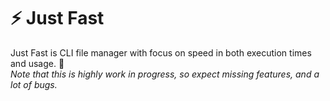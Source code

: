 # ⚡ Just Fast 
Just Fast is CLI file manager with focus on speed in both execution times and usage. 🚀  
_Note that this is highly work in progress, so expect missing features, and a lot of bugs._
